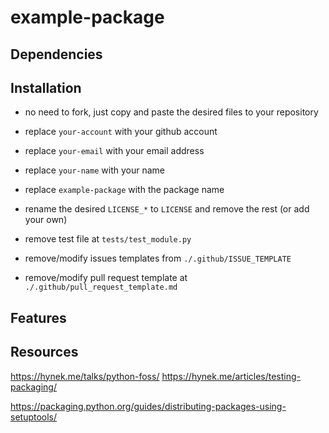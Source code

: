 # example-package

## Dependencies

## Installation
- no need to fork, just copy and paste the desired files to your repository

- replace `your-account` with your github account
- replace `your-email` with your email address
- replace `your-name` with your name
- replace `example-package` with the package name
- rename the desired `LICENSE_*` to `LICENSE` and remove the rest (or add your own)
- remove test file at `tests/test_module.py`

- remove/modify issues templates from `./.github/ISSUE_TEMPLATE`
- remove/modify pull request template at `./.github/pull_request_template.md`

## Features

## Resources
https://hynek.me/talks/python-foss/
https://hynek.me/articles/testing-packaging/

https://packaging.python.org/guides/distributing-packages-using-setuptools/
